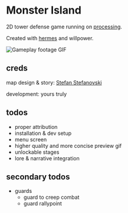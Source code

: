 Monster Island
=============

2D tower defense game running on [processing](https://processing.org/).

Created with [hermes](https://github.com/rdlester/hermes) and willpower.

![Gameplay footage GIF](https://media.giphy.com/media/l0Iy9m11TnKSqgXYI/giphy.gif)

## creds

map design & story: [Stefan Stefanovski](https://github.com/sstefanovski)

development: yours truly

## todos

* proper attribution
* installation & dev setup
* menu screen
* higher quality and more concise preview gif
* unlockable stages
* lore & narrative integration

## secondary todos

* guards
    * guard to creep combat
    * guard rallypoint
